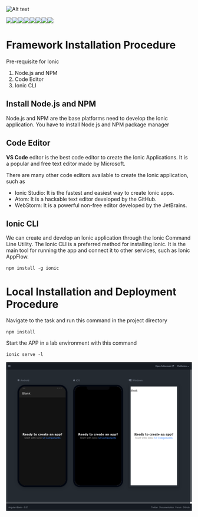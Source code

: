 ![Alt text](https://i.imgur.com/xZEkEeJ.png)

[![](https://sourcerer.io/fame/Sierra007117/Sierra007117/Scandia/images/0)](https://sourcerer.io/fame/Sierra007117/Sierra007117/Scandia/links/0)[![](https://sourcerer.io/fame/Sierra007117/Sierra007117/Scandia/images/1)](https://sourcerer.io/fame/Sierra007117/Sierra007117/Scandia/links/1)[![](https://sourcerer.io/fame/Sierra007117/Sierra007117/Scandia/images/2)](https://sourcerer.io/fame/Sierra007117/Sierra007117/Scandia/links/2)[![](https://sourcerer.io/fame/Sierra007117/Sierra007117/Scandia/images/3)](https://sourcerer.io/fame/Sierra007117/Sierra007117/Scandia/links/3)[![](https://sourcerer.io/fame/Sierra007117/Sierra007117/Scandia/images/4)](https://sourcerer.io/fame/Sierra007117/Sierra007117/Scandia/links/4)[![](https://sourcerer.io/fame/Sierra007117/Sierra007117/Scandia/images/5)](https://sourcerer.io/fame/Sierra007117/Sierra007117/Scandia/links/5)[![](https://sourcerer.io/fame/Sierra007117/Sierra007117/Scandia/images/6)](https://sourcerer.io/fame/Sierra007117/Sierra007117/Scandia/links/6)[![](https://sourcerer.io/fame/Sierra007117/Sierra007117/Scandia/images/7)](https://sourcerer.io/fame/Sierra007117/Sierra007117/Scandia/links/7)

# Framework Installation Procedure

Pre-requisite for Ionic

   1. Node.js and NPM
   2. Code Editor
   3. Ionic CLI
   
## Install Node.js and NPM

Node.js and NPM are the base platforms need to develop the Ionic application. You have to install Node.js and NPM package manager

## Code Editor

**VS Code** editor is the best code editor to create the Ionic Applications. It is a popular and free text editor made by Microsoft.

There are many other code editors available to create the Ionic application, such as

- Ionic Studio: It is the fastest and easiest way to create Ionic apps.
- Atom: It is a hackable text editor developed by the GitHub.
- WebStorm: It is a powerful non-free editor developed by the JetBrains.

## Ionic CLI

We can create and develop an Ionic application through the Ionic Command Line Utility. The Ionic CLI is a preferred method for installing Ionic. It is the main tool for running the app and connect it to other services, such as Ionic AppFlow.
```
npm install -g ionic
```

# Local Installation and Deployment Procedure

Navigate to the task and run this command in the project directory

```
npm install
```

Start the APP in a lab environment with this command

```
ionic serve -l
```

![Alt text](Prototypes/Angular-Blank/blank.png)
